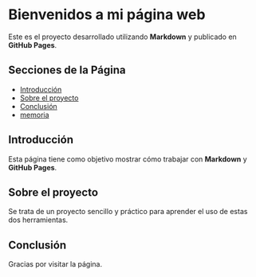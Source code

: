 # Bienvenidos a mi página web

Este es el proyecto desarrollado utilizando **Markdown** y publicado en **GitHub Pages**.

## Secciones de la Página

- [Introducción](#introducción)
- [Sobre el proyecto](#sobre-el-proyecto)
- [Conclusión](#conclusión)
- [memoria](#memoria.md)

## Introducción

Esta página tiene como objetivo mostrar cómo trabajar con **Markdown** y **GitHub Pages**.

## Sobre el proyecto

Se trata de un proyecto sencillo y práctico para aprender el uso de estas dos herramientas.

## Conclusión

Gracias por visitar la página.

